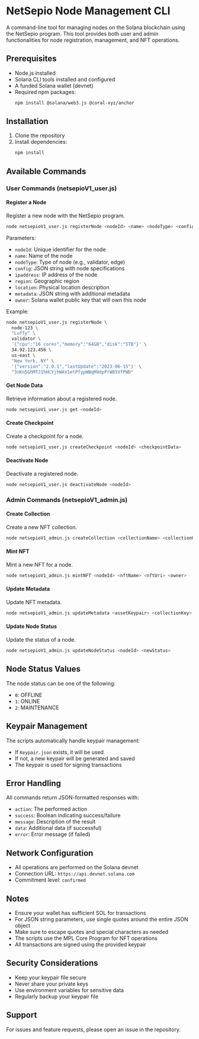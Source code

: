 # NetSepio Node Management CLI

A command-line tool for managing nodes on the Solana blockchain using the NetSepio program. This tool provides both user and admin functionalities for node registration, management, and NFT operations.

## Prerequisites

- Node.js installed
- Solana CLI tools installed and configured
- A funded Solana wallet (devnet)
- Required npm packages:
  ```bash
  npm install @solana/web3.js @coral-xyz/anchor
  ```

## Installation

1. Clone the repository
2. Install dependencies:
   ```bash
   npm install
   ```

## Available Commands

### User Commands (netsepioV1_user.js)

#### Register a Node

Register a new node with the NetSepio program.

```bash
node netsepioV1_user.js registerNode <nodeId> <name> <nodeType> <config> <ipaddress> <region> <location> <metadata> <owner>
```

Parameters:

- `nodeId`: Unique identifier for the node
- `name`: Name of the node
- `nodeType`: Type of node (e.g., validator, edge)
- `config`: JSON string with node specifications
- `ipaddress`: IP address of the node
- `region`: Geographic region
- `location`: Physical location description
- `metadata`: JSON string with additional metadata
- `owner`: Solana wallet public key that will own this node

Example:

```bash
node netsepioV1_user.js registerNode \
  node-123 \
  "Luffy" \
  validator \
  '{"cpu":"16 cores","memory":"64GB","disk":"5TB"}' \
  34.92.123.456 \
  us-east \
  "New York, NY" \
  '{"version":"2.0.1","lastUpdate":"2023-06-15"}' \
  "3nKn5GhMTJ1hHCYjhWAV1etPfypWBqM9dpPrW85VfPWD"
```

#### Get Node Data

Retrieve information about a registered node.

```bash
node netsepioV1_user.js get <nodeId>
```

#### Create Checkpoint

Create a checkpoint for a node.

```bash
node netsepioV1_user.js createCheckpoint <nodeId> <checkpointData>
```

#### Deactivate Node

Deactivate a registered node.

```bash
node netsepioV1_user.js deactivateNode <nodeId>
```

### Admin Commands (netsepioV1_admin.js)

#### Create Collection

Create a new NFT collection.

```bash
node netsepioV1_admin.js createCollection <collectionName> <collectionUri>
```

#### Mint NFT

Mint a new NFT for a node.

```bash
node netsepioV1_admin.js mintNFT <nodeId> <nftName> <nftUri> <owner>
```

#### Update Metadata

Update NFT metadata.

```bash
node netsepioV1_admin.js updateMetadata <assetKeypair> <collectionKey> <newNftUri>
```

#### Update Node Status

Update the status of a node.

```bash
node netsepioV1_admin.js updateNodeStatus <nodeId> <newStatus>
```

## Node Status Values

The node status can be one of the following:

- `0`: OFFLINE
- `1`: ONLINE
- `2`: MAINTENANCE

## Keypair Management

The scripts automatically handle keypair management:

- If `Keypair.json` exists, it will be used
- If not, a new keypair will be generated and saved
- The keypair is used for signing transactions

## Error Handling

All commands return JSON-formatted responses with:

- `action`: The performed action
- `success`: Boolean indicating success/failure
- `message`: Description of the result
- `data`: Additional data (if successful)
- `error`: Error message (if failed)

## Network Configuration

- All operations are performed on the Solana devnet
- Connection URL: `https://api.devnet.solana.com`
- Commitment level: `confirmed`

## Notes

- Ensure your wallet has sufficient SOL for transactions
- For JSON string parameters, use single quotes around the entire JSON object
- Make sure to escape quotes and special characters as needed
- The scripts use the MPL Core Program for NFT operations
- All transactions are signed using the provided keypair

## Security Considerations

- Keep your keypair file secure
- Never share your private keys
- Use environment variables for sensitive data
- Regularly backup your keypair file

## Support

For issues and feature requests, please open an issue in the repository.
